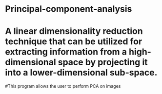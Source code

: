 # Principal-component-analysis

# A linear dimensionality reduction technique that can be utilized for extracting information from a high-dimensional space by projecting it into a lower-dimensional sub-space.

#This program allows the user to perform PCA on images
